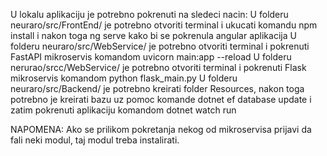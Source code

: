 U lokalu aplikaciju je potrebno pokrenuti na sledeci nacin:
U folderu neuraro/src/FrontEnd/ je potrebno otvoriti terminal i ukucati komandu npm install i nakon toga ng serve kako bi se pokrenula angular aplikacija
U folderu neuraro/src/WebService/ je potrebno otvoriti terminal i pokrenuti FastAPI mikroservis komandom uvicorn main:app --reload
U folderu nerurao/srcc/WebService/ je potrebno otvoriti terminal i pokrenuti Flask mikroservis komandom python flask_main.py
U folderu neuraro/src/Backend/ je potrebno kreirati folder Resources, nakon toga potrebno je kreirati bazu uz pomoc komande dotnet ef database update i zatim pokrenuti aplikaciju komandom dotnet watch run

NAPOMENA: Ako se prilikom pokretanja nekog od mikroservisa prijavi da fali neki modul, taj modul treba instalirati.
